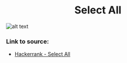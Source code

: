 <h1 align="center">Select All</h1>

![alt text](https://images2.imgbox.com/7f/24/4zixJRml_o.png?raw=true)

### Link to source: 
- <a href="https://www.hackerrank.com/challenges/select-all-sql/problem">Hackerrank - Select All</a>

